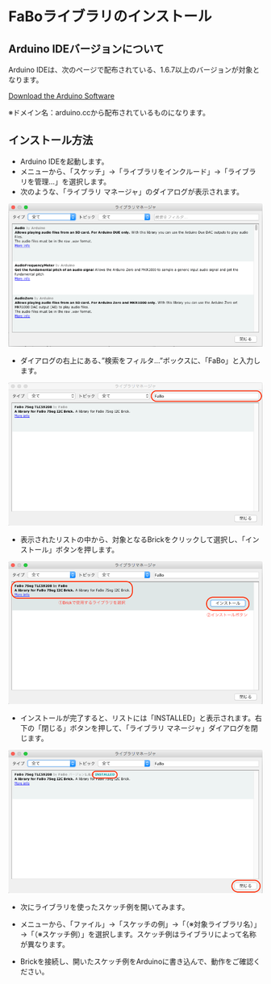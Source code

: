 # FaBoライブラリのインストール

## Arduino IDEバージョンについて
Arduino IDEは、次のページで配布されている、1.6.7以上のバージョンが対象となります。

[Download the Arduino Software](https://www.arduino.cc/en/Main/Software)

※ドメイン名：arduino.ccから配布されているものになります。

## インストール方法
- Arduino IDEを起動します。
- メニューから、「スケッチ」→「ライブラリをインクルード」→「ライブラリを管理...」を選択します。
- 次のような、「ライブラリ マネージャ」のダイアログが表示されます。

![](/img/dev/arduino/lm_install1.png)
 
- ダイアログの右上にある、”検索をフィルタ...”ボックスに、「FaBo」と入力します。

![](/img/dev/arduino/lm_install2.png)

- 表示されたリストの中から、対象となるBrickをクリックして選択し、「インストール」ボタンを押します。

![](/img/dev/arduino/lm_install3.png)

- インストールが完了すると、リストには「INSTALLED」と表示されます。右下の「閉じる」ボタンを押して、「ライブラリ マネージャ」ダイアログを閉じます。

![](/img/dev/arduino/lm_install4.png)

- 次にライブラリを使ったスケッチ例を開いてみます。

- メニューから、「ファイル」→「スケッチの例」→「（※対象ライブラリ名）」→「（※スケッチ例）」を選択します。スケッチ例はライブラリによって名称が異なります。

- Brickを接続し、開いたスケッチ例をArduinoに書き込んで、動作をご確認ください。
